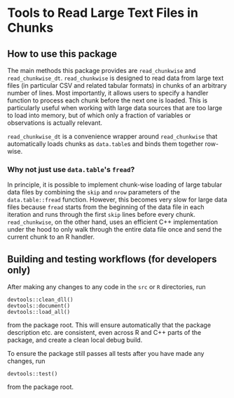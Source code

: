# Tools to Read Large Text Files in Chunks

## How to use this package

The main methods this package provides are `read_chunkwise` and `read_chunkwise_dt`. `read_chunkwise` is designed to read data from large text files (in particular CSV and related tabular formats) in chunks of an arbitrary number of lines. Most importantly, it allows users to specify a handler function to process each chunk before the next one is loaded. This is particularly useful when working with large data sources that are too large to load into memory, but of which only a fraction of variables or observations is actually relevant.

`read_chunkwise_dt` is a convenience wrapper around `read_chunkwise` that automatically loads chunks as `data.table`s and binds them together row-wise.

### Why not just use `data.table`'s `fread`?

In principle, it is possible to implement chunk-wise loading of large tabular data files by combining the `skip` and `nrow` parameters of the `data.table::fread` function. However, this becomes very slow for large data files because `fread` starts from the beginning of the data file in each iteration and runs through the first `skip` lines before every chunk. `read_chunkwise`, on the other hand, uses an efficient C++ implementation under the hood to only walk through the entire data file once and send the current chunk to an R handler.

## Building and testing workflows (for developers only)

After making any changes to any code in the `src` or `R` directories, run

```{R}
devtools::clean_dll()
devtools::document()
devtools::load_all()
```

from the package root. This will ensure automatically that the package description etc. are consistent, even across R and C++ parts of the package, and create a clean local debug build.

To ensure the package still passes all tests after you have made any changes, run

```{R}
devtools::test()
```

from the package root.
